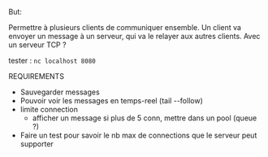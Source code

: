 But:

Permettre à plusieurs clients de communiquer ensemble.
Un client va envoyer un message à un serveur, qui va le relayer aux autres clients.
Avec un serveur TCP ?

tester : `nc localhost 8080`

REQUIREMENTS
- Sauvegarder messages
- Pouvoir voir les messages en temps-reel (tail --follow)
- limite connection
    - afficher un message si plus de 5 conn, mettre dans un pool (queue ?)
- Faire un test pour savoir le nb max de connections que le serveur peut supporter
